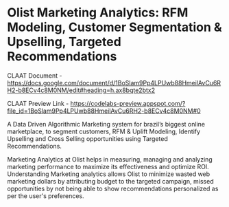 # Olist Marketing Analytics: RFM Modeling, Customer Segmentation & Upselling, Targeted Recommendations



CLAAT Document - https://docs.google.com/document/d/1BoSlam9Pp4LPUwb88HmeilAvCu6RH2-b8ECv4c8M0NM/edit#heading=h.ax8bqte2btx2

CLAAT Preview Link - https://codelabs-preview.appspot.com/?file_id=1BoSlam9Pp4LPUwb88HmeilAvCu6RH2-b8ECv4c8M0NM#0


A Data Driven Algorithmic Marketing system for brazil’s biggest online marketplace, to segment customers, RFM & Uplift Modeling, Identify Upselling and Cross Selling opportunities using Targeted Recommendations.



Marketing Analytics at Olist helps in measuring, managing and analyzing marketing performance to maximize its effectiveness and optimize ROI. Understanding Marketing analytics allows Olist to minimize wasted web marketing dollars by attributing budget to the targeted campaign, missed opportunities by not being able to show recommendations personalized as per the user's preferences. 